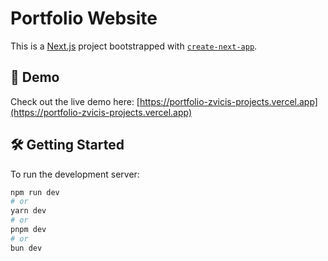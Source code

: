# Portfolio Website

This is a [Next.js](https://nextjs.org) project bootstrapped with [`create-next-app`](https://nextjs.org/docs/app/api-reference/cli/create-next-app).

## 🚀 Demo

Check out the live demo here: [https://portfolio-zvicis-projects.vercel.app](https://portfolio-zvicis-projects.vercel.app)

## 🛠️ Getting Started

To run the development server:

```bash
npm run dev
# or
yarn dev
# or
pnpm dev
# or
bun dev
```
